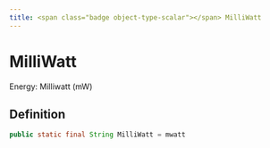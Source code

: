 ```yaml
---
title: <span class="badge object-type-scalar"></span> MilliWatt
---
```

# <span class="badge object-type-scalar"></span> MilliWatt

Energy: Milliwatt (mW)

## Definition

```java
public static final String MilliWatt = mwatt
```
